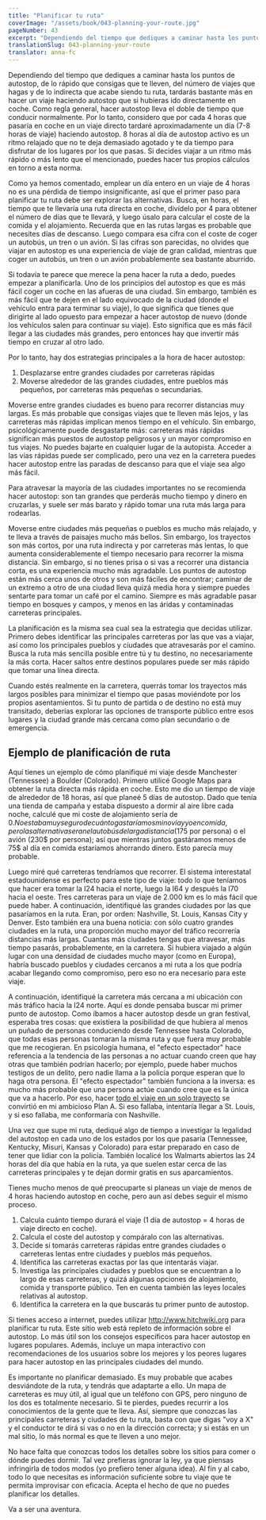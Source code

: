 ```yaml
---
title: "Planificar tu ruta"
coverImage: "/assets/book/043-planning-your-route.jpg"
pageNumber: 43
excerpt: "Dependiendo del tiempo que dediques a caminar hasta los puntos de autostop, de lo rápido que consigas que te lleven, del número de viajes que hagas y de lo indirecta que acabe siendo tu ruta, tardarás bastante más en completar un viaje haciendo autostop que si hubieras ido directamente en coche."
translationSlug: 043-planning-your-route
translator: anna-fc
---
```


Dependiendo del tiempo que dediques a caminar hasta los puntos de autostop, de lo rápido que consigas que te lleven, del número de viajes que hagas y de lo indirecta que acabe siendo tu ruta, tardarás bastante más en hacer un viaje haciendo autostop que si hubieras ido directamente en coche. Como regla general, hacer autostop lleva el doble de tiempo que conducir normalmente. Por lo tanto, considero que por cada 4 horas que pasaría en coche en un viaje directo tardaré aproximadamente un día (7-8 horas de viaje) haciendo autostop. 8 horas al día de autostop activo es un ritmo relajado que no te deja demasiado agotado y te da tiempo para disfrutar de los lugares por los que pasas. Si decides viajar a un ritmo más rápido o más lento que el mencionado, puedes hacer tus propios cálculos en torno a esta norma.

Como ya hemos comentado, emplear un día entero en un viaje de 4 horas no es una pérdida de tiempo insignificante, así que el primer paso para planificar tu ruta debe ser explorar las alternativas. Busca, en horas, el tiempo que te llevaría una ruta directa en coche, divídelo por 4 para obtener el número de días que te llevará, y luego úsalo para calcular el coste de la comida y el alojamiento. Recuerda que en las rutas largas es probable que necesites días de descanso. Luego compara esa cifra con el coste de coger un autobús, un tren o un avión. Si las cifras son parecidas, no olvides que viajar en autostop es una experiencia de viaje de gran calidad, mientras que coger un autobús, un tren o un avión probablemente sea bastante aburrido.

Si todavía te parece que merece la pena hacer la ruta a dedo, puedes empezar a planificarla. Uno de los principios del autostop es que es más fácil coger un coche en las afueras de una ciudad. Sin embargo, también es más fácil que te dejen en el lado equivocado de la ciudad (donde el vehículo entra para terminar su viaje), lo que significa que tienes que dirigirte al lado opuesto para empezar a hacer autostop de nuevo (donde los vehículos salen para continuar su viaje). Esto significa que es más fácil llegar a las ciudades más grandes, pero entonces hay que invertir más tiempo en cruzar al otro lado.

Por lo tanto, hay dos estrategias principales a la hora de hacer autostop:

1. Desplazarse entre grandes ciudades por carreteras rápidas
2. Moverse alrededor de las grandes ciudades, entre pueblos más pequeños, por carreteras más pequeñas o secundarias.

Moverse entre grandes ciudades es bueno para recorrer distancias muy largas. Es más probable que consigas viajes que te lleven más lejos, y las carreteras más rápidas implican menos tiempo en el vehículo. Sin embargo, psicológicamente puede desgastarte más: carreteras más rápidas significan más puestos de autostop peligrosos y un mayor compromiso en tus viajes. No puedes bajarte en cualquier lugar de la autopista. Acceder a las vías rápidas puede ser complicado, pero una vez en la carretera puedes hacer autostop entre las paradas de descanso para que el viaje sea algo más fácil.

Para atravesar la mayoría de las ciudades importantes no se recomienda hacer autostop: son tan grandes que perderás mucho tiempo y dinero en cruzarlas, y suele ser más barato y rápido tomar una ruta más larga para rodearlas.

Moverse entre ciudades más pequeñas o pueblos es mucho más relajado, y te lleva a través de paisajes mucho más bellos. Sin embargo, los trayectos son más cortos, por una ruta indirecta y por carreteras más lentas, lo que aumenta considerablemente el tiempo necesario para recorrer la misma distancia. Sin embargo, si no tienes prisa o si vas a recorrer una distancia corta, es una experiencia mucho más agradable. Los puntos de autostop están más cerca unos de otros y son más fáciles de encontrar; caminar de un extremo a otro de una ciudad lleva quizá media hora y siempre puedes sentarte para tomar un café por el camino. Siempre es más agradable pasar tiempo en bosques y campos, y menos en las áridas y contaminadas carreteras principales.

La planificación es la misma sea cual sea la estrategia que decidas utilizar. Primero debes identificar las principales carreteras por las que vas a viajar, así como los principales pueblos y ciudades que atravesarás por el camino. Busca la ruta más sencilla posible entre tú y tu destino, no necesariamente la más corta. Hacer saltos entre destinos populares puede ser más rápido que tomar una línea directa.

Cuando estés realmente en la carretera, querrás tomar los trayectos más largos posibles para minimizar el tiempo que pasas moviéndote por los propios asentamientos. Si tu punto de partida o de destino no está muy transitado, deberías explorar las opciones de transporte público entre esos lugares y la ciudad grande más cercana como plan secundario o de emergencia.

## Ejemplo de planificación de ruta

Aquí tienes un ejemplo de cómo planifiqué mi viaje desde Manchester (Tennessee) a Boulder (Colorado). Primero utilicé Google Maps para obtener la ruta directa más rápida en coche. Esto me dio un tiempo de viaje de alrededor de 18 horas, así que planeé 5 días de autostop. Dado que tenía una tienda de campaña y estaba dispuesto a dormir al aire libre cada noche, calculé que mi coste de alojamiento sería de 0$. No estaba muy seguro de cuánto gastaríamos mi novia y yo en comida, pero las alternativas eran el autobús de larga distancia (175$ por persona) o el avión (230$ por persona); así que mientras juntos gastáramos menos de 75$ al día en comida estaríamos ahorrando dinero. Esto parecía muy probable.

Luego miré qué carreteras tendríamos que recorrer. El sistema interestatal estadounidense es perfecto para este tipo de viaje: todo lo que teníamos que hacer era tomar la I24 hacia el norte, luego la I64 y después la I70 hacia el oeste. Tres carreteras para un viaje de 2.000 km es lo más fácil que puede haber. A continuación, identifiqué las grandes ciudades por las que pasaríamos en la ruta. Eran, por orden: Nashville, St. Louis, Kansas City y Denver. Esto también era una buena noticia: con sólo cuatro grandes ciudades en la ruta, una proporción mucho mayor del tráfico recorrería distancias más largas. Cuantas más ciudades tengas que atravesar, más tiempo pasarás, probablemente, en la carretera. Si hubiera viajado a algún lugar con una densidad de ciudades mucho mayor (como en Europa), habría buscado pueblos y ciudades cercanos a mi ruta a los que podría acabar llegando como compromiso, pero eso no era necesario para este viaje.

A continuación, identifiqué la carretera más cercana a mi ubicación con más tráfico hacia la I24 norte. Aquí es donde pensaba buscar mi primer punto de autostop. Como íbamos a hacer autostop desde un gran festival, esperaba tres cosas: que existiera la posibilidad de que hubiera al menos un puñado de personas conduciendo desde Tennessee hasta Colorado, que todas esas personas tomaran la misma ruta y que fuera muy probable que me recogieran. En psicología humana, el "efecto espectador" hace referencia a la tendencia de las personas a no actuar cuando creen que hay otras que también podrían hacerlo; por ejemplo, puede haber muchos testigos de un delito, pero nadie llama a la policía porque esperan que lo haga otra persona. El "efecto espectador" también funciona a la inversa: es mucho más probable que una persona actúe cuando cree que es la única que va a hacerlo. Por eso, hacer [todo el viaje en un solo trayecto](/book/011-cuentos-de-la-carretera-estados-unidos) se convirtió en mi ambicioso Plan A. Si eso fallaba, intentaría llegar a St. Louis, y si eso fallaba, me conformaría con Nashville.

Una vez que supe mi ruta, dediqué algo de tiempo a investigar la legalidad del autostop en cada uno de los estados por los que pasaría (Tennessee, Kentucky, Misuri, Kansas y Colorado) para estar preparado en caso de tener que lidiar con la policía. También localicé los Walmarts abiertos las 24 horas del día que había en la ruta, ya que suelen estar cerca de las carreteras principales y te dejan dormir gratis en sus aparcamientos.

Tienes mucho menos de qué preocuparte si planeas un viaje de menos de 4 horas haciendo autostop en coche, pero aun así debes seguir el mismo proceso.

1. Calcula cuánto tiempo durará el viaje (1 día de autostop = 4 horas de viaje directo en coche).
2. Calcula el coste del autostop y compáralo con las alternativas.
3. Decide si tomarás carreteras rápidas entre grandes ciudades o carreteras lentas entre ciudades y pueblos más pequeños.
4. Identifica las carreteras exactas por las que intentarás viajar.
5. Investiga las principales ciudades y pueblos que se encuentran a lo largo de esas carreteras, y quizá algunas opciones de alojamiento, comida y transporte público. Ten en cuenta también las leyes locales relativas al autostop.
6. Identifica la carretera en la que buscarás tu primer punto de autostop.

Si tienes acceso a internet, puedes utilizar http://www.hitchwiki.org para planificar tu ruta. Este sitio web está repleto de información sobre el autostop. Lo más útil son los consejos específicos para hacer autostop en lugares populares. Además, incluye un mapa interactivo con recomendaciones de los usuarios sobre los mejores y los peores lugares para hacer autostop en las principales ciudades del mundo.

Es importante no planificar demasiado. Es muy probable que acabes desviándote de la ruta, y tendrás que adaptarte a ello. Un mapa de carreteras es muy útil, al igual que un teléfono con GPS, pero ninguno de los dos es totalmente necesario. Si te pierdes, puedes recurrir a los conocimientos de la gente que te lleva. Así, siempre que conozcas las principales carreteras y ciudades de tu ruta, basta con que digas "voy a X" y el conductor te dirá si vas o no en la dirección correcta; y si estás en un mal sitio, lo más normal es que te lleven a uno mejor.

No hace falta que conozcas todos los detalles sobre los sitios para comer o dónde puedes dormir. Tal vez prefieras ignorar la ley, ya que piensas infringirla de todos modos (yo prefiero tener alguna idea). Al fin y al cabo, todo lo que necesitas es información suficiente sobre tu viaje que te permita improvisar con eficacia. Acepta el hecho de que no puedes planificar los detalles.

Va a ser una aventura.

